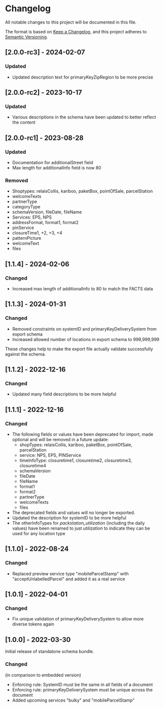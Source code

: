 # Changelog
All notable changes to this project will be documented in this file.

The format is based on [Keep a Changelog](https://keepachangelog.com/en/1.0.0/),
and this project adheres to [Semantic Versioning](https://semver.org/spec/v2.0.0.html).

## [2.0.0-rc3] - 2024-02-07
### Updated
- Updated description text for primaryKeyZipRegion to be more precise

## [2.0.0-rc2] - 2023-10-17
### Updated
- Various descriptions in the schema have been updated to better reflect the content

## [2.0.0-rc1] - 2023-08-28
### Updated
- Documentation for additionalStreet field
- Max length for additionalInfo field is now 80

### Removed
- Shoptypes: relaisCollis, kariboo, paketBox, pointOfSale, parcelStation
- welcomeTexts
- partnerType
- categoryType
- schemaVersion, fileDate, fileName
- Services: EPS, NPS
- addressFormat, format1, format2
- pinService
- closureTime1, +2, +3, +4
- patternPicture
- welcomeText
- files

## [1.1.4] - 2024-02-06
### Changed
- Increased max length of additionalInfo to 80 to match the FACTS data

## [1.1.3] - 2024-01-31
### Changed
- Removed constraints on systemID and primaryKeyDeliverySystem from export schema
- Increased allowed number of locations in export schema to 999,999,999

These changes help to make the export file actually validate successfully against the schema.

## [1.1.2] - 2022-12-16
### Changed
- Updated many field descriptions to be more helpful

## [1.1.1] - 2022-12-16
### Changed
- The following fields or values have been deprecated for import, made optional and will be removed in a future update:
  - shopTypes: relaisCollis, kariboo, paketBox, pointOfSale, parcelStation
  - service: NPS, EPS, PINService
  - timeInfoType: closuretime1, closuretime2, closuretime3, closuretime4
  - schemaVersion
  - fileDate
  - fileName
  - format1
  - format2
  - partnerType
  - welcomeTexts
  - files
- The deprecated fields and values will no longer be exported.
- Updated the description for systemID to be more helpful
- The otherInfoTypes for *packstation_utilization* (including the daily values) have been renamed to just *utilization* to indicate they can be used for any location type


## [1.1.0] - 2022-08-24
### Changed
- Replaced preview service type "mobileParcelStamp" with "acceptUnlabelledParcel" and added it as a real service

## [1.0.1] - 2022-04-01
### Changed
- Fix unique validation of primaryKeyDeliverySystem to allow more diverse tokens again

## [1.0.0] - 2022-03-30
Initial release of standalone schema bundle.

### Changed
(in comparison to embedded version)  
- Enforcing rule: SystemID must be the same in all fields of a document
- Enforcing rule: primaryKeyDeliverySystem must be unique across the document
- Added upcoming services "bulky" and "mobileParcelStamp"
